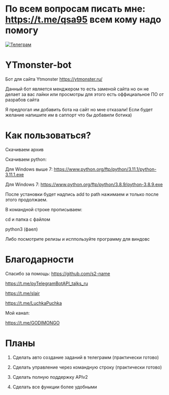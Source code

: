 # По всем вопросам писать мне: https://t.me/qsa95 всем кому надо помогу
[![Телеграм](https://img.shields.io/badge/Telegram-Channel-blue)](https://t.me/GODIMONGO)


# YTmonster-bot
Бот для сайта Ytmonster
https://ytmonster.ru/

Данный бот является менджером то есть заменой сайта но он не делает за вас лайки или просмотры для этого есть оффициальное ПО от разрабов сайта

Я предлогал им добавить бота на сайт но мне отказали! Если будет желание напишите им в саппорт что бы добавили ботика)

# Как пользоваться?
Скачиваем архив

Скачиваем python:

Для Windows выше 7: https://www.python.org/ftp/python/3.11.1/python-3.11.1.exe

Для Windows 7: https://www.python.org/ftp/python/3.8.9/python-3.8.9.exe

После установки будет надпись add to path нажимаем и только после этого продолжаем.

В командной строке прописываем: 

cd  и папка с файлом 

python3  (фаел)

Либо посмотрите релизы и исппользуйте программу для виндовс

# Благодарности
Спасибо за помощь: 
https://github.com/s2-name

https://t.me/pyTelegramBotAPI_talks_ru

https://t.me/slair

https://t.me/LuchkaPuchka

Мой канал:

https://t.me/GODIMONGO

# Планы

1. Сделать авто создание заданий в телеграмм (практически готово)

2. Сделать управление через командную строку (практически готово)
3. Сделать полную поддержку APIv2
4. Сделать все функции более удобными
